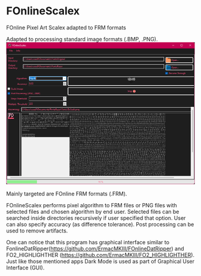# FOnlineScalex
FOnline Pixel Art Scalex adapted to FRM formats

Adapted to processing standard image formats (.BMP, .PNG).
![alt text](/Misc/Demo1.png?raw=false "FOnline Pixel Art Scalex processing standard image formats")

Mainly targeted are FOnline FRM formats (.FRM).

FOnlineScalex performs pixel algorithm to FRM files or PNG files with selected files and chosen algorithm by end user.
Selected files can be searched inside directories recursively if user specified that option.
User can also specify accuracy (as difference tolerance).
Post processing can be used to remove artifacts.

One can notice that this program has graphical interface similar to FonlineDatRipper(https://github.com/ErmacMKIII/FOnlineDatRipper) and FO2_HIGHLIGHTHER (https://github.com/ErmacMKIII/FO2_HIGHLIGHTHER).
Just like those mentioned apps Dark Mode is used as part of Graphical User Interface (GUI).
